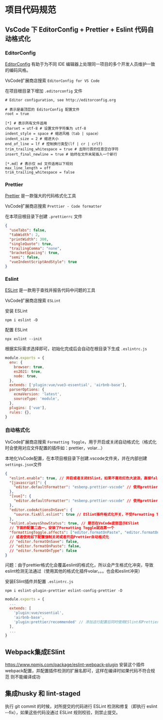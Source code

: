 # 项目代码规范
## VsCode 下 EditorConfig + Prettier + Eslint 代码自动格式化
### EditorConfig
[EditorConfig](https://editorconfig.org/) 有助于为不同 IDE 编辑器上处理同一项目的多个开发人员维护一致的编码风格。

VsCode扩展商店搜索 `EditorConfig for VS Code`

在项目根目录下增加 `.editorconfig` 文件
```
# Editor configuration, see http://editorconfig.org

# 表示是最顶层的 EditorConfig 配置文件
root = true

[*] # 表示所有文件适用
charset = utf-8 # 设置文件字符集为 utf-8
indent_style = space # 缩进风格（tab | space）
indent_size = 2 # 缩进大小
end_of_line = lf # 控制换行类型(lf | cr | crlf)
trim_trailing_whitespace = true # 去除行首的任意空白字符
insert_final_newline = true # 始终在文件末尾插入一个新行

[*.md] # 表示仅 md 文件适用以下规则
max_line_length = off
trim_trailing_whitespace = false
```
### Prettier
[Prettier](https://prettier.io/) 是一款强大的代码格式化工具

VsCode扩展商店搜索 `Prettier - Code formatter`

在本项目根目录下创建 `.prettierrc` 文件

``` json
{
  "useTabs": false,
  "tabWidth": 2,
  "printWidth": 300,
  "singleQuote": true,
  "trailingComma": "none",
  "bracketSpacing": true,
  "semi": false,
  "vueIndentScriptAndStyle": true
}
```

### Eslint
[ESLint](https://eslint.org/) 是一款用于查找并报告代码中问题的工具

VsCode扩展商店搜索 `ESLint`

安装 ESLint
```
npm i eslint -D
```

配置 ESLint
```
npx eslint --init
```
根据实际需求选择即可，初始化完成后会自动在根目录下生成 `.eslintrc.js`
```js
module.exports = {
  env: {
    browser: true,
    es2021: true,
    node: true,
  },
  extends: ['plugin:vue/vue3-essential', 'airbnb-base'],
  parserOptions: {
    ecmaVersion: 'latest',
    sourceType: 'module',
  },
  plugins: ['vue'],
  rules: {},
}
```

### 自动格式化
VsCode扩展商店搜索 `Formatting Toggle`，用于开启或关闭自动格式化（格式化时会使用对应文件配置的插件如：prettier，volar...）


本地化VsCode配置，在本项目根目录下创建.vscode文件夹，并在内部创建`settings.json`文件

```json
{
  "eslint.enable": true, // 开启或者关闭ESlint，如果不喜欢红色大波浪，直接false就行了
  "[javascript]": {
    "editor.defaultFormatter": "esbenp.prettier-vscode" // 使用prettier对js进行格式化
  },
  "[vue]": {
    "editor.defaultFormatter": "esbenp.prettier-vscode" // 使用prettier对vue组件进行格式化
  },
  "editor.codeActionsOnSave": {
    "source.fixAll.eslint": true // ESlint插件格式化开关，不受Formatting Toggle影响
  },
  "eslint.alwaysShowStatus": true, // 是否在VsCode底部显示ESlint
  // 下面的配置二选一，安装了Formatting Toggle就选第一个
  "formattingToggle.affects": ["editor.formatOnPaste", "editor.formatOnSave", "editor.formatOnType"], // 开启/关闭Prettier格式化
  // 或者使用如下配置强制关闭或者开启Prettier自动格式化
  // "editor.formatOnSave": false,
  // "editor.formatOnPaste": false,
  // "editor.formatOnType": false
}
```
问题：由于prettier格式化会覆盖eslint的格式化，所以会产生格式化冲突，导致eslint检测无法通过（使用其他的格式化插件volar。。。也会和eslint冲突）

安装ESlint插件并配置 `.eslintrc.js`
```
npm i eslint-plugin-prettier eslint-config-prettier -D
```
```js
module.exports = {
  ...
  extends: [
    'plugin:vue/essential',
    'airbnb-base',
    'plugin:prettier/recommended' // 添加这行配置后同时使用ESlint和Prettier格式化就不会冲突了
  ],
  ...
}
```

## Webpack集成ESlint
https://www.npmjs.com/package/eslint-webpack-plugin 安装这个插件webpack配置，并配置插件检测的扩展名即可，这样在编译时如果代码不符合规范
则不能编译成功

## 集成husky 和 lint-staged
执行 git commit 的时候，对所提交的代码进行 ESLint 检测和修复（即执行 eslint --fix），如果这些代码没通过 ESLint 规则校验，则禁止提交。

